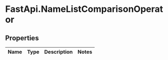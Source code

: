 # FastApi.NameListComparisonOperator

## Properties
Name | Type | Description | Notes
------------ | ------------- | ------------- | -------------

